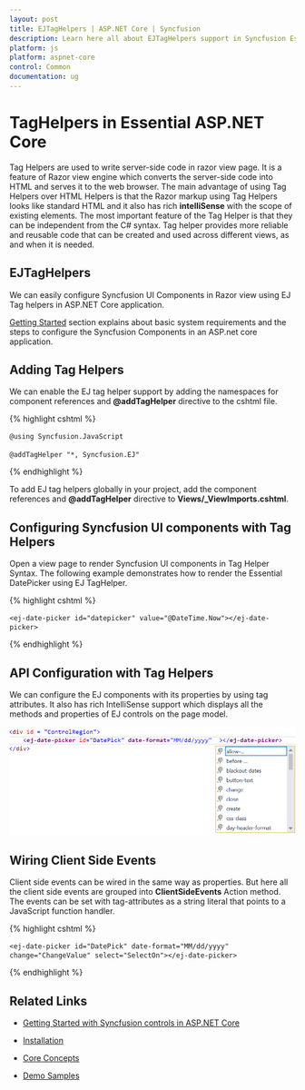 ```yaml
---
layout: post
title: EJTagHelpers | ASP.NET Core | Syncfusion
description: Learn here all about EJTagHelpers support in Syncfusion Essential ASP.NET Core control, its elements, and more.
platform: js
platform: aspnet-core
control: Common 
documentation: ug
---
```


# TagHelpers in Essential ASP.NET Core

Tag Helpers are used to write server-side code in razor view page. It is a feature of Razor view engine which converts the server-side code into HTML and serves it to the web browser. The main advantage of using Tag Helpers over HTML Helpers is that the Razor markup using Tag Helpers looks like standard HTML and it also has rich **intelliSense** with the scope of existing elements. The most important feature of the Tag Helper is that they can be independent from the C# syntax. Tag helper provides more reliable and reusable code that can be created and used across different views, as and when it is needed.

## EJTagHelpers

We can easily configure Syncfusion UI Components in Razor view using EJ Tag helpers in ASP.NET Core application.

[Getting Started](/aspnet-core/getting-started) section explains about basic system requirements and the steps to configure the Syncfusion Components in an ASP.net core application.

## Adding Tag Helpers 

We can enable the EJ tag helper support by adding the namespaces for component references and **@addTagHelper** directive to the cshtml file.

{% highlight cshtml %}

    @using Syncfusion.JavaScript

    @addTagHelper "*, Syncfusion.EJ"

{% endhighlight %}

To add EJ tag helpers globally in your project, add the component references and **@addTagHelper** directive to **Views/_ViewImports.cshtml**.

## Configuring Syncfusion UI components with Tag Helpers

Open a view page to render Syncfusion UI components in Tag Helper Syntax. The following example demonstrates how to render the Essential DatePicker using EJ TagHelper.

{% highlight cshtml %}

    <ej-date-picker id="datepicker" value="@DateTime.Now"></ej-date-picker>

{% endhighlight %}

## API Configuration with Tag Helpers

We can configure the EJ components with its properties by using tag attributes. It also has rich IntelliSense support which displays all the methods and properties of EJ controls on the page model.

![ASP.NET Core API configuration with tag helpers](ej-tag-helpers_images/ej-tag-helper_image.png)   

## Wiring Client Side Events

Client side events can be wired in the same way as properties. But here all the client side events are grouped into **ClientSideEvents** Action method. The events can be set with tag-attributes as a string literal that points to a JavaScript function handler.

{% highlight cshtml %}

    <ej-date-picker id="DatePick" date-format="MM/dd/yyyy"  change="ChangeValue" select="SelectOn"></ej-date-picker>

{% endhighlight %}

## Related Links

* [Getting Started with Syncfusion controls in ASP.NET Core](https://help.syncfusion.com/aspnet-core/gettingstarted/getting-started-2-0)   

* [Installation](https://help.syncfusion.com/aspnet-core/configuration-and-installation) 

* [Core Concepts](https://help.syncfusion.com/aspnet-core/core-concepts)

* [Demo Samples](http://aspnetcore.syncfusion.com/)